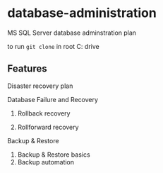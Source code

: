 # database-administration
MS SQL Server database adminstration plan

to run `git clone` in root C: drive

## Features

Disaster recovery plan

Database Failure and Recovery 
1.  Rollback recovery 

2.  Rollforward recovery

Backup & Restore
1.  Backup & Restore basics
2.  Backup automation

